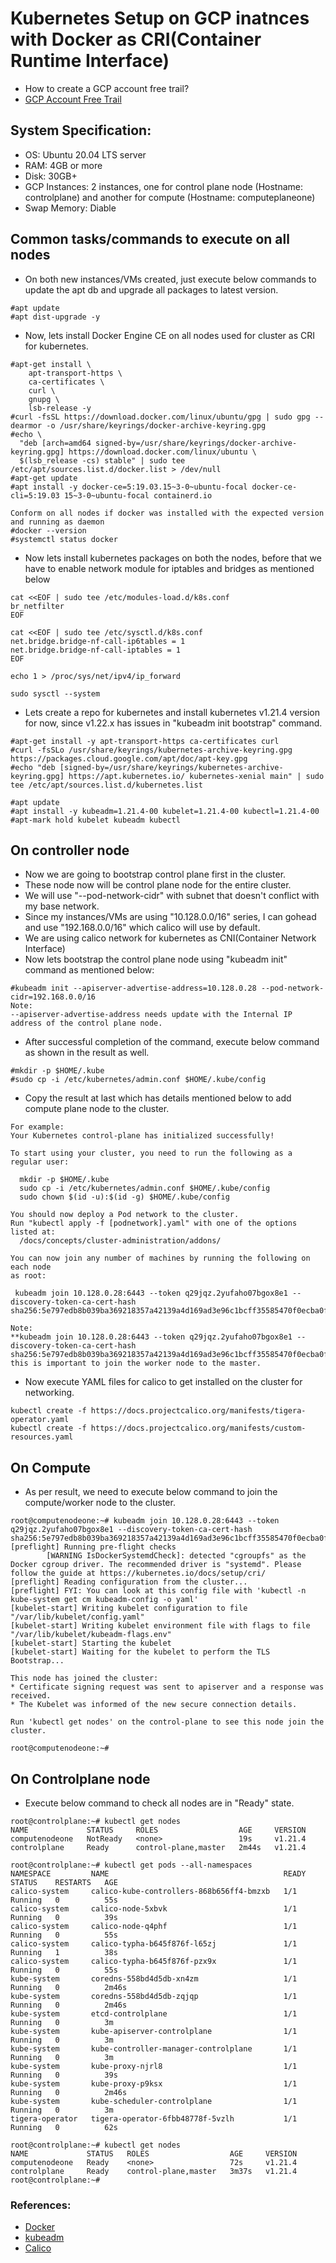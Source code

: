 # Kubernetes Setup on GCP inatnces with Docker as CRI(Container Runtime Interface)
- How to create a GCP account free trail?
- [GCP Account Free Trail](https://youtu.be/aOVh4qlx-eU)

## System Specification:
- OS: Ubuntu 20.04 LTS server
- RAM: 4GB or more
- Disk: 30GB+
- GCP Instances: 2 instances, one for control plane node (Hostname: controlplane) and another for compute (Hostname: computeplaneone)
- Swap Memory: Diable

## Common tasks/commands to execute on all nodes
- On both new instances/VMs created, just execute below commands to update the apt db and upgrade all packages to latest version.
```
#apt update
#apt dist-upgrade -y
```

- Now, lets install Docker Engine CE on all nodes used for cluster as CRI for kubernetes.
```
#apt-get install \
    apt-transport-https \
    ca-certificates \
    curl \
    gnupg \
    lsb-release -y
#curl -fsSL https://download.docker.com/linux/ubuntu/gpg | sudo gpg --dearmor -o /usr/share/keyrings/docker-archive-keyring.gpg
#echo \
  "deb [arch=amd64 signed-by=/usr/share/keyrings/docker-archive-keyring.gpg] https://download.docker.com/linux/ubuntu \
  $(lsb_release -cs) stable" | sudo tee /etc/apt/sources.list.d/docker.list > /dev/null
#apt-get update
#apt install -y docker-ce=5:19.03.15~3-0~ubuntu-focal docker-ce-cli=5:19.03 15~3-0~ubuntu-focal containerd.io

Conform on all nodes if docker was installed with the expected version and running as daemon
#docker --version
#systemctl status docker
```

- Now lets install kubernetes packages on both the nodes, before that we have to enable network module for iptables and bridges as mentioned below
```
cat <<EOF | sudo tee /etc/modules-load.d/k8s.conf
br_netfilter
EOF

cat <<EOF | sudo tee /etc/sysctl.d/k8s.conf
net.bridge.bridge-nf-call-ip6tables = 1
net.bridge.bridge-nf-call-iptables = 1
EOF

echo 1 > /proc/sys/net/ipv4/ip_forward

sudo sysctl --system
```

- Lets create a repo for kubernetes and install kubernetes v1.21.4 version for now, since v1.22.x has issues in "kubeadm init bootstrap" command.
```
#apt-get install -y apt-transport-https ca-certificates curl
#curl -fsSLo /usr/share/keyrings/kubernetes-archive-keyring.gpg https://packages.cloud.google.com/apt/doc/apt-key.gpg
#echo "deb [signed-by=/usr/share/keyrings/kubernetes-archive-keyring.gpg] https://apt.kubernetes.io/ kubernetes-xenial main" | sudo tee /etc/apt/sources.list.d/kubernetes.list

#apt update
#apt install -y kubeadm=1.21.4-00 kubelet=1.21.4-00 kubectl=1.21.4-00
#apt-mark hold kubelet kubeadm kubectl
```

## On controller node
- Now we are going to bootstrap control plane first in the cluster.
- These node now will be control plane node for the entire cluster.
- We will use "--pod-network-cidr" with subnet that doesn't conflict with my base network.
- Since my instances/VMs are using "10.128.0.0/16" series, I can gohead and use "192.168.0.0/16" which calico will use by default.
- We are using calico network for kubernetes as CNI(Container Network Interface)
- Now lets bootstrap the control plane node using "kubeadm init" command as mentioned below:
```
#kubeadm init --apiserver-advertise-address=10.128.0.28 --pod-network-cidr=192.168.0.0/16
Note:
--apiserver-advertise-address needs update with the Internal IP address of the control plane node.
```
- After successful completion of the command, execute below command as shown in the result as well.
```
#mkdir -p $HOME/.kube
#sudo cp -i /etc/kubernetes/admin.conf $HOME/.kube/config
```
- Copy the result at last which has details mentioned below to add compute plane node to the cluster.
```
For example:
Your Kubernetes control-plane has initialized successfully!

To start using your cluster, you need to run the following as a regular user:

  mkdir -p $HOME/.kube
  sudo cp -i /etc/kubernetes/admin.conf $HOME/.kube/config
  sudo chown $(id -u):$(id -g) $HOME/.kube/config

You should now deploy a Pod network to the cluster.
Run "kubectl apply -f [podnetwork].yaml" with one of the options listed at:
  /docs/concepts/cluster-administration/addons/

You can now join any number of machines by running the following on each node
as root:

 kubeadm join 10.128.0.28:6443 --token q29jqz.2yufaho07bgox8e1 --discovery-token-ca-cert-hash sha256:5e797edb8b039ba369218357a42139a4d169ad3e96c1bcff35585470f0ecba0f 

Note:
**kubeadm join 10.128.0.28:6443 --token q29jqz.2yufaho07bgox8e1 --discovery-token-ca-cert-hash sha256:5e797edb8b039ba369218357a42139a4d169ad3e96c1bcff35585470f0ecba0f** this is important to join the worker node to the master.
```
- Now execute YAML files for calico to get installed on the cluster for networking.
```
kubectl create -f https://docs.projectcalico.org/manifests/tigera-operator.yaml
kubectl create -f https://docs.projectcalico.org/manifests/custom-resources.yaml
```

## On Compute
- As per result, we need to execute below command to join the compute/worker node to the cluster.
```
root@computenodeone:~# kubeadm join 10.128.0.28:6443 --token q29jqz.2yufaho07bgox8e1 --discovery-token-ca-cert-hash sha256:5e797edb8b039ba369218357a42139a4d169ad3e96c1bcff35585470f0ecba0f
[preflight] Running pre-flight checks
        [WARNING IsDockerSystemdCheck]: detected "cgroupfs" as the Docker cgroup driver. The recommended driver is "systemd". Please follow the guide at https://kubernetes.io/docs/setup/cri/
[preflight] Reading configuration from the cluster...
[preflight] FYI: You can look at this config file with 'kubectl -n kube-system get cm kubeadm-config -o yaml'
[kubelet-start] Writing kubelet configuration to file "/var/lib/kubelet/config.yaml"
[kubelet-start] Writing kubelet environment file with flags to file "/var/lib/kubelet/kubeadm-flags.env"
[kubelet-start] Starting the kubelet
[kubelet-start] Waiting for the kubelet to perform the TLS Bootstrap...

This node has joined the cluster:
* Certificate signing request was sent to apiserver and a response was received.
* The Kubelet was informed of the new secure connection details.

Run 'kubectl get nodes' on the control-plane to see this node join the cluster.

root@computenodeone:~#
```

## On Controlplane node
- Execute below command to check all nodes are in "Ready" state.
```
root@controlplane:~# kubectl get nodes
NAME             STATUS     ROLES                  AGE     VERSION
computenodeone   NotReady   <none>                 19s     v1.21.4
controlplane     Ready      control-plane,master   2m44s   v1.21.4

root@controlplane:~# kubectl get pods --all-namespaces
NAMESPACE         NAME                                       READY   STATUS    RESTARTS   AGE
calico-system     calico-kube-controllers-868b656ff4-bmzxb   1/1     Running   0          55s
calico-system     calico-node-5xbvk                          1/1     Running   0          39s
calico-system     calico-node-q4phf                          1/1     Running   0          55s
calico-system     calico-typha-b645f876f-l65zj               1/1     Running   1          38s
calico-system     calico-typha-b645f876f-pzx9x               1/1     Running   0          55s
kube-system       coredns-558bd4d5db-xn4zm                   1/1     Running   0          2m46s
kube-system       coredns-558bd4d5db-zqjqp                   1/1     Running   0          2m46s
kube-system       etcd-controlplane                          1/1     Running   0          3m
kube-system       kube-apiserver-controlplane                1/1     Running   0          3m
kube-system       kube-controller-manager-controlplane       1/1     Running   0          3m
kube-system       kube-proxy-njrl8                           1/1     Running   0          39s
kube-system       kube-proxy-p9ksx                           1/1     Running   0          2m46s
kube-system       kube-scheduler-controlplane                1/1     Running   0          3m
tigera-operator   tigera-operator-6fbb48778f-5vzlh           1/1     Running   0          62s

root@controlplane:~# kubectl get nodes
NAME             STATUS   ROLES                  AGE     VERSION
computenodeone   Ready    <none>                 72s     v1.21.4
controlplane     Ready    control-plane,master   3m37s   v1.21.4
root@controlplane:~# 
```

### References:
- [Docker](https://docs.docker.com/engine/install/ubuntu/)
- [kubeadm](https://kubernetes.io/docs/setup/production-environment/tools/kubeadm/install-kubeadm/)
- [Calico](https://docs.projectcalico.org/getting-started/kubernetes/quickstart)
